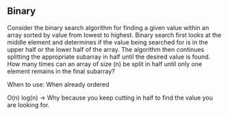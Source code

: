 ## Binary

Consider the binary search algorithm for finding a given value within an array sorted by value from lowest to highest. Binary search first looks at the middle element and determines if the value being searched for is in the upper half or the lower half of the array. The algorithm then continues splitting the appropriate subarray in half until the desired value is found. How many times can an array of size (n) be split in half until only one element remains in the final subarray?

When to use:
When already ordered

O(n)
log(n) -> Why because you keep cutting in half to find the value you are looking for.
